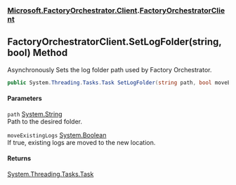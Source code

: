 ### [Microsoft.FactoryOrchestrator.Client](Microsoft_FactoryOrchestrator_Client.md 'Microsoft.FactoryOrchestrator.Client').[FactoryOrchestratorClient](Microsoft_FactoryOrchestrator_Client_FactoryOrchestratorClient.md 'Microsoft.FactoryOrchestrator.Client.FactoryOrchestratorClient')
## FactoryOrchestratorClient.SetLogFolder(string, bool) Method
Asynchronously Sets the log folder path used by Factory Orchestrator.  
```csharp
public System.Threading.Tasks.Task SetLogFolder(string path, bool moveExistingLogs);
```
#### Parameters
<a name='Microsoft_FactoryOrchestrator_Client_FactoryOrchestratorClient_SetLogFolder(string_bool)_path'></a>
`path` [System.String](https://docs.microsoft.com/en-us/dotnet/api/System.String 'System.String')  
Path to the desired folder.
  
<a name='Microsoft_FactoryOrchestrator_Client_FactoryOrchestratorClient_SetLogFolder(string_bool)_moveExistingLogs'></a>
`moveExistingLogs` [System.Boolean](https://docs.microsoft.com/en-us/dotnet/api/System.Boolean 'System.Boolean')  
If true, existing logs are moved to the new location.
  
#### Returns
[System.Threading.Tasks.Task](https://docs.microsoft.com/en-us/dotnet/api/System.Threading.Tasks.Task 'System.Threading.Tasks.Task')  
